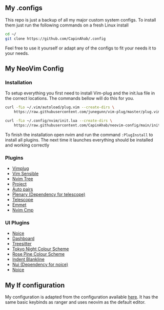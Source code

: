 ## My .configs

This repo is just a backup of all my major custom system configs. To install them just run the following commands on a fresh Linux install


```bash
cd ~/
git clone https://github.com/CapinAhab/.config
```

Feel free to use it yourself or adapt any of the configs to fit your needs it to your needs.


## My NeoVim Config

### Installation

To setup everything you first need to install Vim-plug and the init.lua file in the correct locations. The commands bellow will do this for you.

```bash
curl -fLo ~/.vim/autoload/plug.vim --create-dirs \
    https://raw.githubusercontent.com/junegunn/vim-plug/master/plug.vim

curl -fLo ~/.config/nvim/init.lua --create-dirs \
    https://raw.githubusercontent.com/CapinAhab/neovim-config/main/init.lua

```

To finish the installation open nvim and run the command `:PlugInstall` to install all plugins. The next time it launches everything should be installed and working correctly

### Plugins

- [Vimplug](https://github.com/junegunn/vim-plug)
- [Vim Sensible](https://github.com/tpope/vim-sensible)
- [Nvim Tree](https://github.com/nvim-tree/nvim-tree.lua)
- [Project](https://github.com/ahmedkhalf/project.nvim)
- [Auto pairs](https://github.com/jiangmiao/auto-pairs)
- [Plenary (Dependency for telescope)](https://github.com/nvim-lua/plenary.nvim)
- [Telescope](https://github.com/nvim-telescope/telescope.nvim)
- [Emmet](https://github.com/mattn/emmet-vim)
- [Nvim Cmp](https://github.com/hrsh7th/nvim-cmp)


### UI Plugins
- [Noice](https://github.com/folke/noice.nvim)
- [Dashboard](https://github.com/nvimdev/dashboard-nvim)
- [Treesitter](https://github.com/nvim-treesitter/nvim-treesitter)
- [Tokyo Night Colour Scheme](https://github.com/folke/tokyonight.nvim)
- [Rose Pine Colour Scheme](https://github.com/rose-pine/neovim)
- [Indent Blankline](https://github.com/lukas-reineke/indent-blankline.nvim)
- [Nui (Dependency for noice)](https://github.com/MunifTanjim/nui.nvim)
- [Noice](https://github.com/folke/noice.nvim)

## My lf configuration

My configuration is adapted from the configuration available [here](https://raw.githubusercontent.com/westofer/lf-ranger-keybingings/main/lfrc). It has the same basic keybinds as ranger and uses neovim as the default editor.
